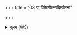 +++
title = "03 या विकेशीरुन्मदित्योरना"

+++
<details><summary>मूलम् (WS)</summary>

या विकेशीरुन्मदित्योरना घोरचक्षवः ।  
शीर्षाण्यान्यान्यासां वितावन्तीरिवासते ।  
सदान्वा ब्रह्मणस्पते पदो भ्रूणान्यर्पय ॥ ४ ॥
</details>